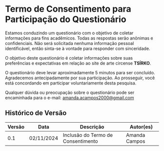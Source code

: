 # Termo de Consentimento para Participação do Questionário


Estamos conduzindo um questionário com o objetivo de coletar informações para fins acadêmicos. Todas as respostas serão anônimas e confidenciais. Não será solicitada nenhuma informação pessoal identificável, então sinta-se à vontade para responder com sinceridade.

O objetivo deste questionário é coletar informações sobre suas preferências e expectativas em relação ao site de arte circense **TSÍRKO**. 

O questionário deve levar aproximadamente 5 minutos para ser concluído. Agradecemos antecipadamente por sua participação. Ao prosseguir, você está concordando em participar voluntariamente desta pesquisa.

Qualquer dúvida ou preocupação sobre o questionário pode ser encaminhada para o e-mail: [amanda.acampos2000@gmail.com](amanda.acampos2000@gmail.com)

## Histórico de Versão

| Versão | Data       | Descrição | Autor(es) |
| ------ | ---------- | --------- | --------- |
| 0.1    | 02/11/2024 | Inclusão do Termo de Consentimento | Amanda Campos |